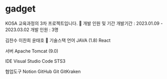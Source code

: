 # gadget

KOSA 교육과정의 3차 프로젝트입니다.
📍 개발 인원 및 기간
개발기간 : 2023.01.09 - 2023.03.02
개발 인원 : 3명

김찬수 이찬희 윤태호
📍 기술스택
언어
JAVA (1.8)
React

서버
Apache Tomcat (9.0)

IDE
Visual Studio Code
STS3

협업도구
Notion
GitHub Git
GitKraken
